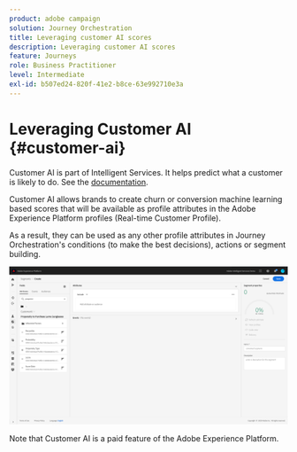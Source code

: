 ```yaml
---
product: adobe campaign
solution: Journey Orchestration
title: Leveraging customer AI scores
description: Leveraging customer AI scores
feature: Journeys
role: Business Practitioner
level: Intermediate
exl-id: b507ed24-820f-41e2-b8ce-63e992710e3a
---
```

# Leveraging Customer AI {#customer-ai}

Customer AI is part of Intelligent Services. It helps predict what a customer is likely to do. See the [documentation](https://docs.adobe.com/content/help/en/experience-platform/intelligent-services/customer-ai/overview.html).  

Customer AI allows brands to create churn or conversion machine learning based scores that will be available as profile attributes in the Adobe Experience Platform profiles (Real-time Customer Profile).

As a result, they can be used as any other profile attributes in Journey Orchestration's conditions (to make the best decisions), actions or segment building. 

![](../assets/customer-ai.png)

Note that Customer AI is a paid feature of the Adobe Experience Platform.
